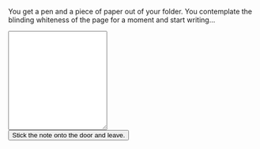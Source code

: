 You get a pen and a piece of paper out of your folder. You contemplate the blinding whiteness of the page for a moment and start writing...

<form action="" target="/door">
    <div class="centered">
        <textarea id="note" style="width: 100%; max-width: 200px; height: 200px;"></textarea>
        <br />
        <button type="submit">Stick the note onto the door and leave.</button>
    </div>
</form>
